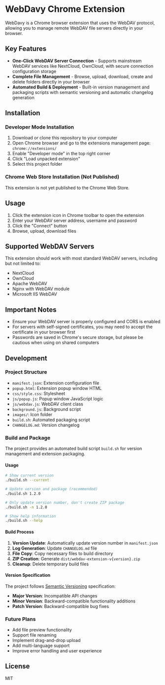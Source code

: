 # WebDavy Chrome Extension

WebDavy is a Chrome browser extension that uses the WebDAV protocol, allowing you to manage remote WebDAV file servers directly in your browser.

## Key Features

- **One-Click WebDAV Server Connection** - Supports mainstream WebDAV services like NextCloud, OwnCloud, with secure connection configuration storage
- **Complete File Management** - Browse, upload, download, create and delete folders directly in your browser
- **Automated Build & Deployment** - Built-in version management and packaging scripts with semantic versioning and automatic changelog generation

## Installation

### Developer Mode Installation

1. Download or clone this repository to your computer
2. Open Chrome browser and go to the extensions management page: `chrome://extensions/`
3. Enable "Developer mode" in the top right corner
4. Click "Load unpacked extension"
5. Select this project folder

### Chrome Web Store Installation (Not Published)

This extension is not yet published to the Chrome Web Store.

## Usage

1. Click the extension icon in Chrome toolbar to open the extension
2. Enter your WebDAV server address, username and password
3. Click the "Connect" button
4. Browse, upload, download files

## Supported WebDAV Servers

This extension should work with most standard WebDAV servers, including but not limited to:

- NextCloud
- OwnCloud
- Apache WebDAV
- Nginx with WebDAV module
- Microsoft IIS WebDAV

## Important Notes

- Ensure your WebDAV server is properly configured and CORS is enabled
- For servers with self-signed certificates, you may need to accept the certificate in your browser first
- Passwords are saved in Chrome's secure storage, but please be cautious when using on shared computers

## Development

### Project Structure

- `manifest.json`: Extension configuration file
- `popup.html`: Extension popup window HTML
- `css/style.css`: Stylesheet
- `js/popup.js`: Popup window JavaScript logic
- `js/webdav.js`: WebDAV client class
- `background.js`: Background script
- `images/`: Icon folder
- `build.sh`: Automated packaging script
- `CHANGELOG.md`: Version changelog

### Build and Package

The project provides an automated build script `build.sh` for version management and extension packaging.

#### Usage

```bash
# Show current version
./build.sh --current

# Update version and package (recommended)
./build.sh 1.2.0

# Only update version number, don't create ZIP package
./build.sh -n 1.2.0

# Show help information
./build.sh --help
```

#### Build Process

1. **Version Update**: Automatically update version number in `manifest.json`
2. **Log Generation**: Update `CHANGELOG.md` file
3. **File Copy**: Copy necessary files to build directory
4. **ZIP Creation**: Generate `dist/webdav-extension-v{version}.zip`
5. **Cleanup**: Delete temporary build files

#### Version Specification

The project follows [Semantic Versioning](https://semver.org/) specification:
- **Major Version**: Incompatible API changes
- **Minor Version**: Backward-compatible functionality additions
- **Patch Version**: Backward-compatible bug fixes

### Future Plans

- Add file preview functionality
- Support file renaming
- Implement drag-and-drop upload
- Add multi-language support
- Improve error handling and user experience

## License

MIT